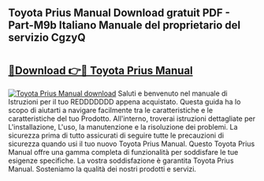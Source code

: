 ## Toyota Prius Manual Download gratuit PDF - Part-M9b Italiano Manuale del proprietario del servizio CgzyQ

# <h2><a href="http://dfe00vf.blite.top/?on=Toyota+Prius+Manual">🔗Download 👉🔴 Toyota Prius Manual</a></h2>

[![Toyota Prius Manual download](https://i.imgur.com/lujVjoI.png)](http://dfe00vf.blite.top/?on=Toyota+Prius+Manual)
Saluti e benvenuto nel manuale di Istruzioni per il tuo REDDDDDDD appena acquistato. Questa guida ha lo scopo di aiutarti a navigare facilmente tra le caratteristiche e le caratteristiche del tuo Prodotto. All'interno, troverai istruzioni dettagliate per L'installazione, L'uso, la manutenzione e la risoluzione dei problemi. La sicurezza prima di tutto assicurati di seguire tutte le precauzioni di sicurezza quando usi il tuo nuovo Toyota Prius Manual. Questo Toyota Prius Manual offre una gamma completa di funzionalità per soddisfare le tue esigenze specifiche. La vostra soddisfazione è garantita Toyota Prius Manual. Sosteniamo la qualità dei nostri prodotti e servizi.

